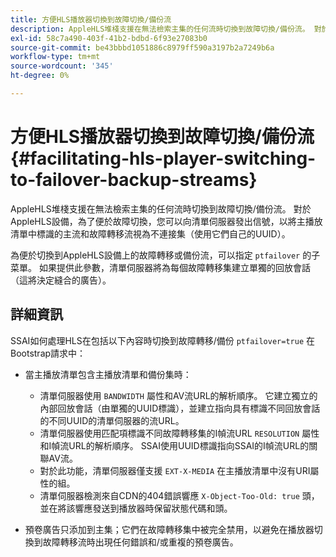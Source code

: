 ```yaml
---
title: 方便HLS播放器切換到故障切換/備份流
description: AppleHLS堆棧支援在無法檢索主集的任何流時切換到故障切換/備份流。 對於AppleHLS設備，為了便於故障切換，您可以向清單伺服器發出信號，以將主播放清單中標識的主流和故障轉移流視為不連接集（使用它們自己的UUID）。
exl-id: 58c7a490-403f-41b2-bdbd-6f93e27083b0
source-git-commit: be43bbbd1051886c8979ff590a3197b2a7249b6a
workflow-type: tm+mt
source-wordcount: '345'
ht-degree: 0%

---
```


# 方便HLS播放器切換到故障切換/備份流 {#facilitating-hls-player-switching-to-failover-backup-streams}

AppleHLS堆棧支援在無法檢索主集的任何流時切換到故障切換/備份流。 對於AppleHLS設備，為了便於故障切換，您可以向清單伺服器發出信號，以將主播放清單中標識的主流和故障轉移流視為不連接集（使用它們自己的UUID）。

為便於切換到AppleHLS設備上的故障轉移或備份流，可以指定 `ptfailover` 的子菜單。 如果提供此參數，清單伺服器將為每個故障轉移集建立單獨的回放會話（這將決定縫合的廣告）。

## 詳細資訊

SSAI如何處理HLS在包括以下內容時切換到故障轉移/備份 `ptfailover=true` 在Bootstrap請求中：

* 當主播放清單包含主播放清單和備份集時：

   * 清單伺服器使用 `BANDWIDTH` 屬性和AV流URL的解析順序。 它建立獨立的內部回放會話（由單獨的UUID標識），並建立指向具有標識不同回放會話的不同UUID的清單伺服器的流URL。
   * 清單伺服器使用匹配項標識不同故障轉移集的I幀流URL `RESOLUTION` 屬性和I幀流URL的解析順序。 SSAI使用UUID標識指向SSAI的I幀流URL的關聯AV流。
   * 對於此功能，清單伺服器僅支援 `EXT-X-MEDIA` 在主播放清單中沒有URI屬性的組。
   * 清單伺服器檢測來自CDN的404錯誤響應 `X-Object-Too-Old: true` 頭，並在將該響應發送到播放器時保留狀態代碼和頭。

* 預卷廣告只添加到主集；它們在故障轉移集中被完全禁用，以避免在播放器切換到故障轉移流時出現任何錯誤和/或重複的預卷廣告。

